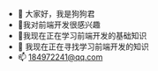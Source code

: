 - 👋 大家好，我是狗狗君
- 👀我对前端开发很感兴趣
- 🌱我现在正在学习前端开发的基础知识
- 💞️ 我现在正在寻找学习前端开发的知识
- 📫 184972241@qq.com

<!---
Lilili-y/Lilili-y is a ✨ special ✨ repository because its `README.md` (this file) appears on your GitHub profile.
You can click the Preview link to take a look at your changes.
--->
